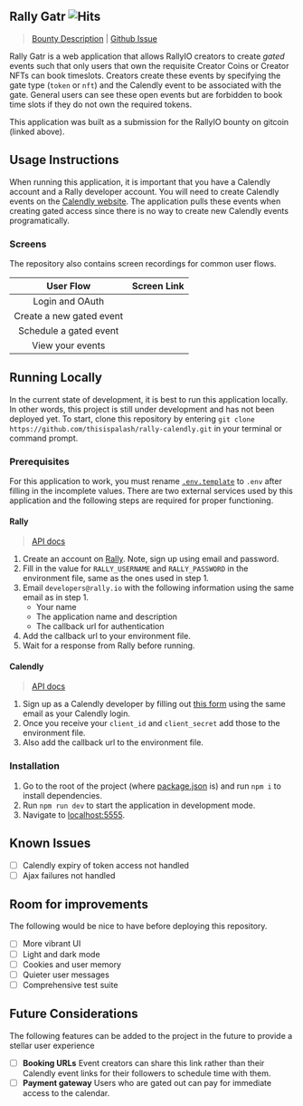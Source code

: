 ## Rally Gatr ![Hits](https://hits.seeyoufarm.com/api/count/incr/badge.svg?url=https%3A%2F%2Fgithub.com%2Fthisispalash%2Frally-calendly&count_bg=%2379C83D&title_bg=%23555555&icon=&icon_color=%23E7E7E7&title=views&edge_flat=false)
> [Bounty Description](https://gitcoin.co/issue/creatorcointools/calendlygate/1/100027686) | [Github Issue](https://github.com/creatorcointools/calendlygate/issues/1)

Rally Gatr is a web application that allows RallyIO creators to create *gated* events such that only users that own the requisite Creator Coins or Creator NFTs can book timeslots. Creators create these events by specifying the gate type (`token` or `nft`) and the Calendly event to be associated with the gate. General users can see these open events but are forbidden to book time slots if they do not own the required tokens.

This application was built as a submission for the RallyIO bounty on gitcoin (linked above).

## Usage Instructions

When running this application, it is important that you have a Calendly account and a Rally developer account. You will need to create Calendly events on the [Calendly website](https://calendly.com/event_types/user/me). The application pulls these events when creating gated access since there is no way to create new Calendly events programatically.

### Screens

The repository also contains screen recordings for common user flows.

| User Flow | Screen Link |
| :---: | :---: |
| Login and OAuth | |
| Create a new gated event | |
| Schedule a gated event | |
| View your events | |

## Running Locally

In the current state of development, it is best to run this application locally. In other words, this project is still under development and has not been deployed yet. To start, clone this repository by entering `git clone https://github.com/thisispalash/rally-calendly.git` in your terminal or command prompt.

### Prerequisites

For this application to work, you must rename [`.env.template`](.env.template) to `.env` after filling in the incomplete values. There are two external services used by this application and the following steps are required for proper functioning.

#### Rally
> [API docs](https://api-docs.rally.io/#section/Overview)

1. Create an account on [Rally](https://rally.io/signup/). Note, sign up using email and password.
2. Fill in the value for `RALLY_USERNAME` and `RALLY_PASSWORD` in the environment file, same as the ones used in step 1.
3. Email `developers@rally.io` with the following information using the same email as in step 1.
    - Your name
    - The application name and description
    - The callback url for authentication
4. Add the callback url to your environment file.
5. Wait for a response from Rally before running.

#### Calendly
> [API docs](https://calendly.stoplight.io/docs/api-docs/ZG9jOjQ1Mg-calendly-developer)

1. Sign up as a Calendly developer by filling out [this form](https://docs.google.com/forms/d/e/1FAIpQLSc9ltoPU9I_yyQt1gWLm6fa0xMhpPWm-mL_vfPfeilC_s1vTA/viewform) using the same email as your Calendly login.
2. Once you receive your `client_id` and `client_secret` add those to the environment file.
3. Also add the callback url to the environment file.

### Installation

1. Go to the root of the project (where [package.json](package.json) is) and run `npm i` to install dependencies.
2. Run `npm run dev` to start the application in development mode.
3. Navigate to [localhost:5555](http://localhost:5555).

## Known Issues

- [ ] Calendly expiry of token access not handled
- [ ] Ajax failures not handled

## Room for improvements

The following would be nice to have before deploying this repository.

- [ ] More vibrant UI
- [ ] Light and dark mode
- [ ] Cookies and user memory
- [ ] Quieter user messages
- [ ] Comprehensive test suite

## Future Considerations

The following features can be added to the project in the future to provide a stellar user experience

- [ ] **Booking URLs** Event creators can share this link rather than their Calendly event links for their followers to schedule time with them.
- [ ] **Payment gateway** Users who are gated out can pay for immediate access to the calendar.